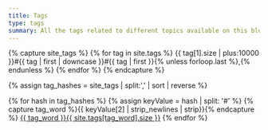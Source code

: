 ```yaml
---
title: Tags
type: tags
summary: All the tags related to different topics available on this blog.
---
```


<div id="tags" class="d-flex flex-wrap ml-xl-2 mr-xl-2">

{% capture site_tags %}
  {% for tag in site.tags %}
    {{ tag[1].size | plus:10000 }}#{{ tag | first | downcase }}#{{ tag | first }}{% unless forloop.last %},{% endunless %}
  {% endfor %}
{% endcapture %}

{% assign tag_hashes = site_tags | split:',' | sort | reverse %} 

<div>
{% for hash in tag_hashes %}
  {% assign keyValue = hash | split: '#' %}
  {% capture tag_word %}{{ keyValue[2] | strip_newlines | strip}}{% endcapture %}
    <a class="tag" href="{{ site.baseurl }}/tags/{{ tag_word | replace: ' ', '-' | downcase | url_encode }}/">{{ tag_word }}<span class="text-muted">{{ site.tags[tag_word].size }}</span></a>
{% endfor %}
</div>
</div>